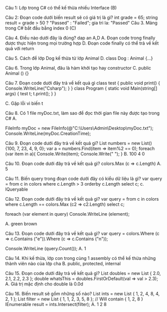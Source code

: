 Câu 1: Lớp trong C# có thể kế thừa nhiều Interface (B)

Câu 2: Đoạn code dưới biến result sẽ có giá trị là gì?
int grade = 65;
string result = grade > 50 ? "Passed" : "Failed";
gia tri la: "Passed"
Câu 3. Mảng trong C# bắt đầu bằng index 0 (C)

Câu 4. Điều nào dưới đây là đúng? dap an A,D
A. Đoạn code trong finally được thực hiện trong mọi trường hợp
D. Đoạn code finally có thể trả về kết quả với return

Câu 5. Cách để lớp Dog kế thừa từ lớp Animal
D. class Dog : Animal {...}

Câu 6. Trong lớp Animal, đâu là hàm khởi tạo hay constructor
C. public Animal () {}

Câu 7. Đoạn code dưới đây trả về kết quả gì
   class test
   {
       public void print()
       {
           Console.WriteLine("Csharp");
       }
   }
   class Program
   {
       static void Main(string[] args)
       {
           test t;
           t.print();
       }
   }

   C. Gặp lỗi vì biến t

   Câu 8. Có 1 file myDoc.txt, làm sao để đọc thời gian file này được tạo trong C#
   A.

FileInfo myDoc = new FileInfo(@"C:\Users\Admin\Desktop\myDoc.txt");
Console.WriteLine(myDoc.CreationTime);

Câu 9. Đoạn code dưới đây trả về kết quả gì?
List<int> numbers = new List<int>() {100, 7, 23, 4, 9, 0};
var a = numbers.Find(item => item%2 == 0);
foreach (var item in a){
    Console.Write(item);
    Console.Write(" ");
}
B. 100 4 0

Câu 10. Đoạn code dưới đây trả về kết quả gì?
colors.Max (c => c.Length)
A. 5

Câu 11. Biến query trong đoạn code dưới đây có kiểu dữ liệu là gì?
var query = from c in colors where c.Length > 3 orderby c.Length select c;
c. IQueryable

Câu 12. Đoạn code dưới đây trả về kết quả gì?
var query = from c in colors where c.Length == colors.Max (c2 => c2.Length) select c;

foreach (var element in query)
  Console.WriteLine (element);

A. green brown


Câu 13. Đoạn code dưới đây trả về kết quả gì?
var query = colors.Where (c => c.Contains ("e")).Where (c => c.Contains ("n"));

Console.WriteLine (query.Count());
A. 1




Câu 14. Khi kế thừa, lớp con trong cùng 1 assembly có thể kế thừa những thành viên nào của lớp cha
B. public, protected, internal

Câu 15. Đoạn code dưới đây trả về kết quả gì?
List<double> doubles = new List<double> { 2.0, 2.1, 2.2, 2.3 };
double whatsThis = doubles.FirstOrDefault(val => val > 2.3);
A. Giá trị mặc định cho double là 0.0d

Câu 16. Biến result sẽ gồm những số nào?
List<int> ints = new List<int> { 1, 2, 4, 8, 4, 2, 1 };
List<int> filter = new List<int> { 1, 1, 2, 3, 5, 8 };
// Will contain { 1, 2, 8 }
IEnumerable<int> result = ints.Intersect(filter);
A. 1 2 8


